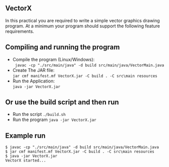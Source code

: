 VectorX
------------------------------------------------------
In this practical you are required to write a simple vector graphics drawing program. At a minimum your
program should support the following feature requirements.

Compiling and running the program
------------------------------------------------------

- Compile the program (Linux/Windows):  
    ``` javac -cp "./src/main/java" -d build src/main/java/VectorMain.java```
- Create The JAR file:<br/> 
    ```jar cmf manifest.mf VectorX.jar -C build . -C src\main resources```
- Run the Application:<br/>
     ```java -jar VectorX.jar```

Or use the build script and then run
------------------------------------------------------
- Run the script
```./build.sh```
- Run the program
```java -jar VectorX.jar```

  
Example run
------------------------------------------------------
```shell script
$ javac -cp "./src/main/java" -d build src/main/java/VectorMain.java
$ jar cmf manifest.mf VectorX.jar -C build . -C src\main resources
$ java -jar VectorX.jar
VectorX started...
```

